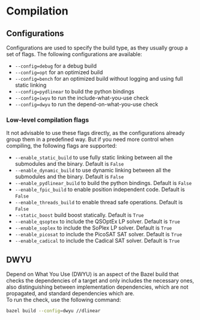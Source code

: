 # Compilation

## Configurations

Configurations are used to specify the build type, as they usually group a set of flags.
The following configurations are available:

- `--config=debug` for a debug build
- `--config=opt` for an optimized build
- `--config=bench` for an optimized build without logging and using full static linking
- `--config=pydlinear` to build the python bindings
- `--config=iwyu` to run the include-what-you-use check
- `--config=dwyu` to run the depend-on-what-you-use check

### Low-level compilation flags

It not advisable to use these flags directly, as the configurations already group them in a predefined way.
But if you need more control when compiling, the following flags are supported:

- `--enable_static_build` to use fully static linking between all the submodules and the binary. Default is `False`
- `--enable_dynamic_build` to use dynamic linking between all the submodules and the binary. Default is `False`
- `--enable_pydlinear_build` to build the python bindings. Default is `False`
- `--enable_fpic_build` to enable position independent code. Default is `False`
- `--enable_threads_build` to enable thread safe operations. Default is `False`
- `--static_boost` build boost statically. Default is `True`
- `--enable_qsoptex` to include the QSOptEx LP solver. Default is `True`
- `--enable_soplex` to include the SoPlex LP solver. Default is `True`
- `--enable_picosat` to include the PicoSAT SAT solver. Default is `True`
- `--enable_cadical` to include the Cadical SAT solver. Default is `True`

## DWYU

Depend on What You Use (DWYU) is an aspect of the Bazel build that checks the dependencies of a target and only includes the necessary ones, also distinguishing between implementation dependencies, which are not propagated, and standard dependencies which are.  
To run the check, use the following command:

```bash
bazel build --config=dwyu //dlinear
```
